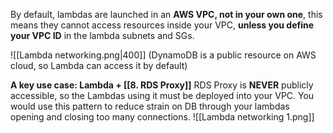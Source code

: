 By default, lambdas are launched in an **AWS VPC, not in your own one**, this means they cannot access resources inside your VPC, **unless you define your VPC ID** in the lambda subnets and SGs.


![[Lambda networking.png|400]]
(DynamoDB is a public resource on AWS cloud, so Lambda can access it by default)


**A key use case: Lambda + [[8. RDS Proxy]]**
RDS Proxy is **NEVER** publicly accessible, so the Lambdas using it must be deployed into your VPC.
You would use this pattern to reduce strain on DB through your lambdas opening and closing too many connections.
![[Lambda networking 1.png]]